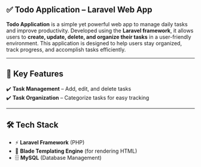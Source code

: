 ## ✅ Todo Application – Laravel Web App

**Todo Application** is a simple yet powerful web app to manage daily tasks and improve productivity. Developed using the **Laravel framework**, it allows users to **create, update, delete, and organize their tasks** in a user-friendly environment. This application is designed to help users stay organized, track progress, and accomplish tasks efficiently.

---

## 🌟 Key Features  
✔️ **Task Management** – Add, edit, and delete tasks  
✔️ **Task Organization** – Categorize tasks for easy tracking  

---

## 🛠️ Tech Stack

- ⚡ **Laravel Framework** (PHP)  
- 🎨 **Blade Templating Engine** (for rendering HTML)  
- 🗄️ **MySQL** (Database Management)  

